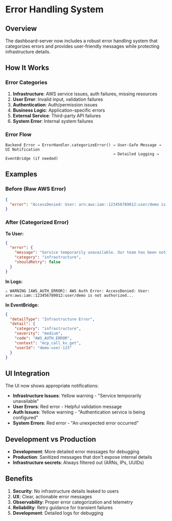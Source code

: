 # Error Handling System

## Overview

The dashboard-server now includes a robust error handling system that categorizes errors and provides user-friendly messages while protecting infrastructure details.

## How It Works

### Error Categories

1. **Infrastructure**: AWS service issues, auth failures, missing resources
2. **User Error**: Invalid input, validation failures
3. **Authentication**: Auth/permission issues
4. **Business Logic**: Application-specific errors
5. **External Service**: Third-party API failures
6. **System Error**: Internal system failures

### Error Flow

```
Backend Error → ErrorHandler.categorizeError() → User-Safe Message → UI Notification
                                               → Detailed Logging → EventBridge (if needed)
```

## Examples

### Before (Raw AWS Error)
```json
{
  "error": "AccessDenied: User: arn:aws:iam::123456789012:user/demo is not authorized to perform: dynamodb:DescribeTable on resource: arn:aws:dynamodb:us-west-2:123456789012:table/agent-mesh-kv"
}
```

### After (Categorized Error)
**To User:**
```json
{
  "error": {
    "message": "Service temporarily unavailable. Our team has been notified.",
    "category": "infrastructure",
    "shouldRetry": false
  }
}
```

**In Logs:**
```
⚠️ WARNING [AWS_AUTH_ERROR]: AWS Auth Error: AccessDenied: User: arn:aws:iam::123456789012:user/demo is not authorized...
```

**In EventBridge:**
```json
{
  "detailType": "Infrastructure Error",
  "detail": {
    "category": "infrastructure",
    "severity": "medium",
    "code": "AWS_AUTH_ERROR",
    "context": "mcp_call_kv_get",
    "userId": "demo-user-123"
  }
}
```

## UI Integration

The UI now shows appropriate notifications:

- **Infrastructure Issues**: Yellow warning - "Service temporarily unavailable"
- **User Errors**: Red error - Helpful validation message
- **Auth Issues**: Yellow warning - "Authentication service is being configured"
- **System Errors**: Red error - "An unexpected error occurred"

## Development vs Production

- **Development**: More detailed error messages for debugging
- **Production**: Sanitized messages that don't expose internal details
- **Infrastructure secrets**: Always filtered out (ARNs, IPs, UUIDs)

## Benefits

1. **Security**: No infrastructure details leaked to users
2. **UX**: Clear, actionable error messages
3. **Observability**: Proper error categorization and telemetry
4. **Reliability**: Retry guidance for transient failures
5. **Development**: Detailed logs for debugging